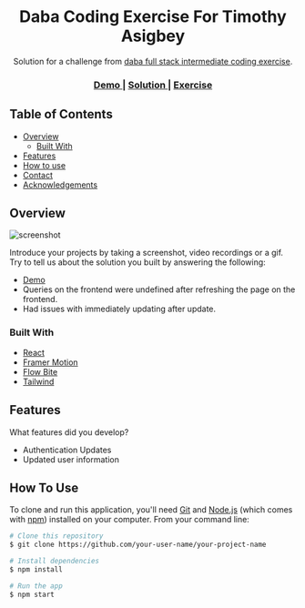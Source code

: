<!-- Please update value in the {}  -->

<h1 align="center">Daba Coding Exercise For Timothy Asigbey</h1>

<div align="center">
   Solution for a challenge from  <a href="https://investondaba.notion.site/Fullstack-Intermediate-Test-2-c911eab2a18446d4a87eb5ca938f13ad" target="_blank">daba full stack intermediate coding exercise</a>.
</div>

<div align="center">
  <h3>
    <a href="https://wonderful-jackson-4dc1cd.netlify.app/">
      Demo
    </a>
    <span> | </span>
    <a href="{https://github.com/TXMO-dev/DabaTest}">
      Solution
    </a>
    <span> | </span>
    <a href="https://investondaba.notion.site/Backend-Intermediate-Test-2-4648d8d0f3e54200aeafc340aadddf8a">
      Exercise
    </a>
  </h3>
</div>

<!-- TABLE OF CONTENTS -->

## Table of Contents

- [Overview](#overview)
  - [Built With](#built-with)
- [Features](#features)
- [How to use](#how-to-use)
- [Contact](#contact)
- [Acknowledgements](#acknowledgements)

<!-- OVERVIEW -->

## Overview

![screenshot](https://user-images.githubusercontent.com/16707738/92399059-5716eb00-f132-11ea-8b14-bcacdc8ec97b.png)

Introduce your projects by taking a screenshot, video recordings or a gif. Try to tell us about the solution you built by answering the following:

- [Demo](https://wonderful-jackson-4dc1cd.netlify.app/)
- Queries on the frontend were undefined after refreshing the page on the frontend.
- Had issues with immediately updating after update.

### Built With

<!-- This section should list any major frameworks that you built your project using. Here are a few examples.-->

- [React](https://reactjs.org/)
- [Framer Motion](https://www.framer.com/motion/)
- [Flow Bite](https://flowbite.com/)
- [Tailwind](https://tailwindcss.com/)

## Features

<!-- List the features of your application or follow the template. Don't share the figma file here :) -->

What features did you develop?
- Authentication Updates
- Updated user information

## How To Use

<!-- Example: -->

To clone and run this application, you'll need [Git](https://git-scm.com) and [Node.js](https://nodejs.org/en/download/) (which comes with [npm](http://npmjs.com)) installed on your computer. From your command line:

```bash
# Clone this repository
$ git clone https://github.com/your-user-name/your-project-name

# Install dependencies
$ npm install

# Run the app
$ npm start
